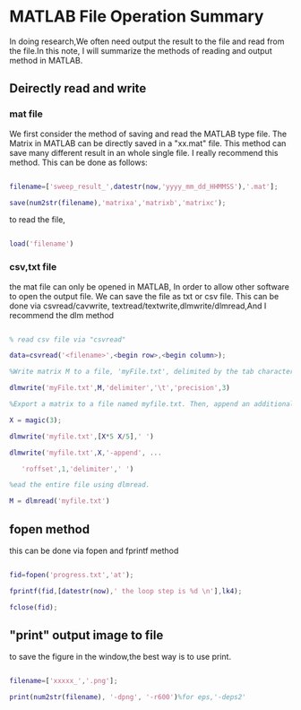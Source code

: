 # MATLAB File Operation Summary



In doing research,We often need output the result to the file and read from the file.In this note, I will summarize the methods of reading and output method in MATLAB.



## Deirectly read and write



### mat file



We first consider the method of saving and read the MATLAB type file. The Matrix in MATLAB can be directly saved in a "xx.mat" file. This method can save many different result in an whole single file. I really recommend this method. This can be done as follows:



```matlab

filename=['sweep_result_',datestr(now,'yyyy_mm_dd_HHMMSS'),'.mat'];

save(num2str(filename),'matrixa','matrixb','matrixc');

```



to read the file,



```matlab

load('filename')

```



### csv,txt file



the mat file can only be opened in MATLAB, In order to allow other software to open the output file. We can save the file as txt or csv file. This can be done via csvread/cavwrite, textread/textwrite,dlmwrite/dlmread,And I recommend the dlm method



```matlab

% read csv file via "csvread"

data=csvread('<filename>',<begin row>,<begin column>);

%Write matrix M to a file, 'myFile.txt', delimited by the tab character and using a precision of 3 significant digits

dlmwrite('myFile.txt',M,'delimiter','\t','precision',3)

%Export a matrix to a file named myfile.txt. Then, append an additional matrix to the file that is offset one row below the first

X = magic(3);

dlmwrite('myfile.txt',[X*5 X/5],' ')

dlmwrite('myfile.txt',X,'-append', ...

   'roffset',1,'delimiter',' ')

%ead the entire file using dlmread.

M = dlmread('myfile.txt')

```



## fopen method



this can be done via fopen and fprintf method



```matlab

fid=fopen('progress.txt','at');

fprintf(fid,[datestr(now),' the loop step is %d \n'],lk4);

fclose(fid);

```



## "print" output image to file



to save the figure in the window,the best way is to use print.



```matlab

filename=['xxxxx_','.png'];

print(num2str(filename), '-dpng', '-r600')%for eps,'-deps2'

```

